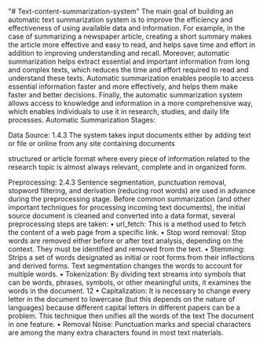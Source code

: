 "# Text-content-summarization-system" 
The main goal of building an automatic text summarization system is to improve the efficiency and effectiveness of using available data and information. For example, in the case of summarizing a newspaper article, creating a short summary makes the article more effective and easy to read, and helps save time and effort in addition to improving understanding and recall. Moreover, automatic summarization helps extract essential and important information from long and complex texts, which reduces the time and effort required to read and understand these texts. Automatic summarization enables people to access essential information faster and more effectively, and helps them make faster and better decisions. Finally, the automatic summarization system allows access to knowledge and information in a more comprehensive way, which enables individuals to use it in research, studies, and daily life processes.
Automatic Summarization Stages:

Data Source: 1.4.3
The system takes input documents either by adding text or file or online from any site containing documents

structured or article format where every piece of information related to the research topic is almost always relevant, complete and in
organized form.

Preprocessing: 2.4.3
Sentence segmentation, punctuation removal, stopword filtering, and derivation (reducing root words) are used in advance during the preprocessing stage. Before common summarization (and other important techniques for processing incoming text documents), the initial source document is cleaned and converted into a data format, several preprocessing steps are taken:
• url_fetch: This is a method used to fetch the content of a web page from a specific link.
• Stop word removal: Stop words are removed either before or after text analysis, depending on the context. They must be
identified and removed from the text.
• Stemming: Strips a set of words designated as initial or root forms from their inflections and derived forms.
Text segmentation changes the words to account for multiple words.
• Tokenization: By dividing text streams into symbols that can be words, phrases, symbols, or
other meaningful units, it examines the words in the document.
12
• Capitalization: It is necessary to change every letter in the document to lowercase (but this depends on the nature of
languages) because different capital letters in different papers can be a problem. This technique then
unifies all the words of the text The document in one feature.
• Removal Noise: Punctuation marks and special characters are among the many extra characters found in most text materials.

